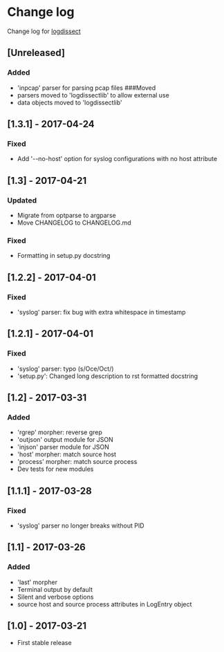 # Change log
Change log for [logdissect](https://github.com/dogoncouch/logdissect)

## [Unreleased]
### Added
- 'inpcap' parser for parsing pcap files
###Moved
- parsers moved to 'logdissectlib' to allow external use
- data objects moved to 'logdissectlib'

## [1.3.1] - 2017-04-24
### Fixed
- Add '--no-host' option for syslog configurations with no host attribute

## [1.3] - 2017-04-21
### Updated
- Migrate from optparse to argparse
- Move CHANGELOG to CHANGELOG.md
### Fixed
- Formatting in setup.py docstring

## [1.2.2] - 2017-04-01
### Fixed
- 'syslog' parser: fix bug with extra whitespace in timestamp

## [1.2.1] - 2017-04-01
### Fixed
- 'syslog' parser: typo (s/Oce/Oct/)
- 'setup.py': Changed long description to rst formatted docstring

## [1.2] - 2017-03-31
### Added
- 'rgrep' morpher: reverse grep
- 'outjson' output module for JSON
- 'injson' parser module for JSON
- 'host' morpher: match source host
- 'process' morpher: match source process
- Dev tests for new modules

## [1.1.1] - 2017-03-28
### Fixed
- 'syslog' parser no longer breaks without PID

## [1.1] - 2017-03-26
### Added
- 'last' morpher
- Terminal output by default
- Silent and verbose options
- source host and source process attributes in LogEntry object

## [1.0] - 2017-03-21
- First stable release
